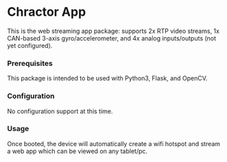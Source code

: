 # Chractor App

This is the web streaming app package: supports 2x RTP video streams, 1x CAN-based 3-axis gyro/accelerometer, and 4x analog inputs/outputs (not yet configured).

### Prerequisites

This package is intended to be used with Python3, Flask, and OpenCV.

### Configuration

No configuration support at this time.

### Usage

Once booted, the device will automatically create a wifi hotspot and stream a web app which can be viewed on any tablet/pc.




